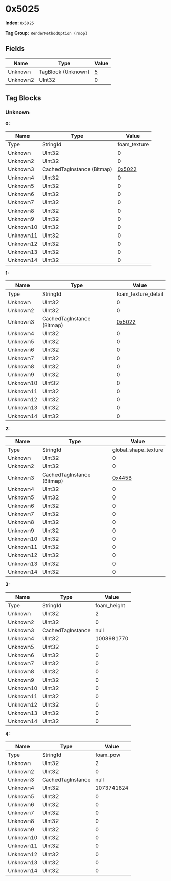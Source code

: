 # 0x5025

**Index:** ```0x5025```

**Tag Group:** ```RenderMethodOption (rmop)```

## Fields

Name	| Type	| Value
---	|---	|---	|
Unknown	|TagBlock (Unknown)	|[5](#unknown)
Unknown2	|UInt32	|0


## Tag Blocks

### Unknown

**0:**

Name	| Type	| Value
---	|---	|---	|
Type	|StringId	|foam_texture
Unknown	|UInt32	|0
Unknown2	|UInt32	|0
Unknown3	|CachedTagInstance (Bitmap)	|[0x5022](../Bitmap/5022.md)
Unknown4	|UInt32	|0
Unknown5	|UInt32	|0
Unknown6	|UInt32	|0
Unknown7	|UInt32	|0
Unknown8	|UInt32	|0
Unknown9	|UInt32	|0
Unknown10	|UInt32	|0
Unknown11	|UInt32	|0
Unknown12	|UInt32	|0
Unknown13	|UInt32	|0
Unknown14	|UInt32	|0


**1:**

Name	| Type	| Value
---	|---	|---	|
Type	|StringId	|foam_texture_detail
Unknown	|UInt32	|0
Unknown2	|UInt32	|0
Unknown3	|CachedTagInstance (Bitmap)	|[0x5022](../Bitmap/5022.md)
Unknown4	|UInt32	|0
Unknown5	|UInt32	|0
Unknown6	|UInt32	|0
Unknown7	|UInt32	|0
Unknown8	|UInt32	|0
Unknown9	|UInt32	|0
Unknown10	|UInt32	|0
Unknown11	|UInt32	|0
Unknown12	|UInt32	|0
Unknown13	|UInt32	|0
Unknown14	|UInt32	|0


**2:**

Name	| Type	| Value
---	|---	|---	|
Type	|StringId	|global_shape_texture
Unknown	|UInt32	|0
Unknown2	|UInt32	|0
Unknown3	|CachedTagInstance (Bitmap)	|[0x445B](../Bitmap/445B.md)
Unknown4	|UInt32	|0
Unknown5	|UInt32	|0
Unknown6	|UInt32	|0
Unknown7	|UInt32	|0
Unknown8	|UInt32	|0
Unknown9	|UInt32	|0
Unknown10	|UInt32	|0
Unknown11	|UInt32	|0
Unknown12	|UInt32	|0
Unknown13	|UInt32	|0
Unknown14	|UInt32	|0


**3:**

Name	| Type	| Value
---	|---	|---	|
Type	|StringId	|foam_height
Unknown	|UInt32	|2
Unknown2	|UInt32	|0
Unknown3	|CachedTagInstance	|null
Unknown4	|UInt32	|1008981770
Unknown5	|UInt32	|0
Unknown6	|UInt32	|0
Unknown7	|UInt32	|0
Unknown8	|UInt32	|0
Unknown9	|UInt32	|0
Unknown10	|UInt32	|0
Unknown11	|UInt32	|0
Unknown12	|UInt32	|0
Unknown13	|UInt32	|0
Unknown14	|UInt32	|0


**4:**

Name	| Type	| Value
---	|---	|---	|
Type	|StringId	|foam_pow
Unknown	|UInt32	|2
Unknown2	|UInt32	|0
Unknown3	|CachedTagInstance	|null
Unknown4	|UInt32	|1073741824
Unknown5	|UInt32	|0
Unknown6	|UInt32	|0
Unknown7	|UInt32	|0
Unknown8	|UInt32	|0
Unknown9	|UInt32	|0
Unknown10	|UInt32	|0
Unknown11	|UInt32	|0
Unknown12	|UInt32	|0
Unknown13	|UInt32	|0
Unknown14	|UInt32	|0


